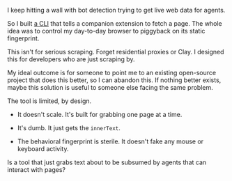 I keep hitting a wall with bot detection trying to get live web data for agents.

So I built [a CLI](https://github.com/8ta4/see) that tells a companion extension to fetch a page. The whole idea was to control my day-to-day browser to piggyback on its static fingerprint.

This isn't for serious scraping. Forget residential proxies or Clay. I designed this for developers who are just scraping by.

My ideal outcome is for someone to point me to an existing open-source project that does this better, so I can abandon this. If nothing better exists, maybe this solution is useful to someone else facing the same problem.

The tool is limited, by design.

- It doesn't scale. It's built for grabbing one page at a time.

- It's dumb. It just gets the `innerText`.

- The behavioral fingerprint is sterile. It doesn't fake any mouse or keyboard activity.

Is a tool that just grabs text about to be subsumed by agents that can interact with pages?
